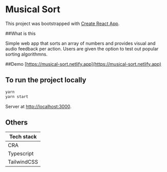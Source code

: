 # Musical Sort

This project was bootstrapped with [Create React App](https://github.com/facebook/create-react-app).

##What is this

Simple web app that sorts an array of numbers and provides visual and audio feedback per action. Users are given the option to test out popular sorting algorithmns.

##Demo
[https://musical-sort.netlify.app](https://musical-sort.netlify.app)

## To run the project locally

```sh
yarn
yarn start
```

Server at [http://localhost:3000](http://localhost:3000).

## Others

| Tech stack  |
| ----------- |
| CRA         |
| Typescript  |
| TailwindCSS |
